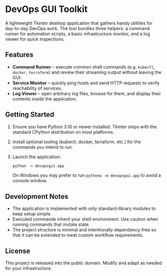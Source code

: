 # DevOps GUI Toolkit

A lightweight Tkinter desktop application that gathers handy utilities for day-to-day DevOps work. The tool bundles three helpers: a command runner for automation scripts, a basic infrastructure monitor, and a log viewer for quick inspections.

## Features

- **Command Runner** – execute common shell commands (e.g. `kubectl`, `docker`, `terraform`) and review their streaming output without leaving the GUI.
- **Service Monitor** – quickly ping hosts and send HTTP requests to verify reachability of services.
- **Log Viewer** – open arbitrary log files, browse for them, and display their contents inside the application.

## Getting Started

1. Ensure you have Python 3.10 or newer installed. Tkinter ships with the standard CPython distribution on most platforms.
2. Install optional tooling (kubectl, docker, terraform, etc.) for the commands you intend to run.
3. Launch the application:

   ```bash
   python -m devopsgui.app
   ```

   On Windows you may prefer to run `pythonw -m devopsgui.app` to avoid a console window.

## Development Notes

- The application is implemented with only standard-library modules to keep setup simple.
- Executed commands inherit your shell environment. Use caution when running commands that mutate state.
- The project structure is minimal and intentionally dependency-free so that it can be extended to meet custom workflow requirements.

## License

This project is released into the public domain. Modify and adapt as needed for your infrastructure.
